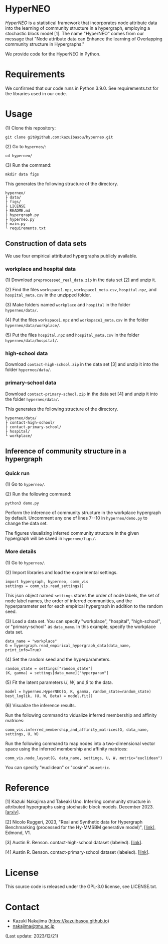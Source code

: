 # HyperNEO

*HyperNEO* is a statistical framework that incorporates node attribute data into the learning of community structure in a hypergraph, employing a stochastic block model [1].
The name "HyperNEO" comes from our message that "Node attribute data can Enhance the learning of Overlapping community structure in Hypergraphs."

We provide code for the HyperNEO in Python.

# Requirements
We confirmed that our code runs in Python 3.9.0.
See requirements.txt for the libraries used in our code.

# Usage

(1) Clone this repository:

	git clone git@github.com:kazuibasou/hyperneo.git

(2) Go to `hyperneo/`:

	cd hyperneo/

(3) Run the command:

	mkdir data figs

This generates the following structure of the directory.

	hyperneo/
	├ data/
	├ figs/
	├ LICENSE
	├ README.md
	├ hypergraph.py
	├ hyperneo.py
	├ main.py
	└ requirements.txt

## Construction of data sets

We use four empirical attributed hypergraphs publicly available.

### workplace and hospital data
(1) Download `preprocessed_real_data.zip` in the data set [2] and unzip it.

(2) Find the files `workspace1.npz`, `workspace1_meta.csv`, `hospital.npz`, and `hospital_meta.csv` in the unzipped folder.

(3) Make folders named `workplace` and `hospital` in the folder `hyperneo/data/`.

(4) Put the files `workspace1.npz` and `workspace1_meta.csv` in the folder `hyperneo/data/workplace/`.

(5) Put the files `hospital.npz` and `hospital_meta.csv` in the folder `hyperneo/data/hospital/`.

### high-school data

Download `contact-high-school.zip` in the data set [3] and unzip it into the folder `hyperneo/data/`.

### primary-school data

Download `contact-primary-school.zip` in the data set [4] and unzip it into the folder `hyperneo/data/`.

This generates the following structure of the directory.

	hyperneo/data/
	├ contact-high-school/
	├ contact-primary-school/
	├ hospital/
	└ workplace/

## Inference of community structure in a hypergraph

### Quick run

(1) Go to `hyperneo/`.

(2) Run the following command:

	python3 demo.py

Perform the inference of community structure in the workplace hypergraph by default. 
Uncomment any one of lines 7--10 in `hyperneo/demo.py` to change the data set.

The figures visualizing inferred community structure in the given hypergraph will be saved in `hyperneo/figs/`.

### More details

(1) Go to `hyperneo/`.

(2) Import libraries and load the experimental settings.

	import hypergraph, hyperneo, comm_vis
	settings = comm_vis.read_settings()

This json object named `settings` stores the order of node labels, the set of node label names, the order of inferred communities, and the hyperparameter set for each empirical hypergraph in addition to the random seed.

(3) Load a data set. You can specify "workplace", "hospital", "high-school", or "primary-school" as `data_name`. In this example, specify the workplace data set.

	data_name = "workplace"
	G = hypergraph.read_empirical_hypergraph_data(data_name, print_info=True)

(4) Set the random seed and the hyperparameters.

	random_state = settings["random_state"]
	(K, gamma) = settings[data_name]["hyperparam"]

(5) Fit the latent parameters $U$, $W$, and $\beta$ to the data.

	model = hyperneo.HyperNEO(G, K, gamma, random_state=random_state)
	best_loglik, (U, W, Beta) = model.fit()

(6) Visualize the inference results. 

Run the following command to vidualize inferred membership and affinity matrices:

	comm_vis.inferred_membership_and_affinity_matrices(G, data_name, settings, U, W)

Run the following command to map nodes into a two-dimensional vector space using the inferred membership and affinity matrices:

	comm_vis.node_layout(G, data_name, settings, U, W, metric="euclidean")

You can specify "euclidean" or "cosine" as `metric`.

# Reference

[1] Kazuki Nakajima and Takeaki Uno. Inferring community structure in attributed hypergraphs using stochastic block models. December 2023. [<a href="">arxiv</a>].

[2] Nicolo Ruggeri, 2023, "Real and Synthetic data for Hypergraph Benchmarking (processed for the Hy-MMSBM generative model)", [<a href="https://doi.org/10.17617/3.HRW0OE">link</a>], Edmond, V1.

[3] Austin R. Benson. contact-high-school dataset (labeled). [<a href="https://www.cs.cornell.edu/~arb/data/contact-high-school-labeled/">link</a>].

[4] Austin R. Benson. contact-primary-school dataset (labeled). [<a href="https://www.cs.cornell.edu/~arb/data/contact-primary-school-labeled/">link</a>].

# License

This source code is released under the GPL-3.0 license, see LICENSE.txt.

# Contact
- Kazuki Nakajima (https://kazuibasou.github.io)
- nakajima@tmu.ac.jp

(Last update: 2023/12/21)
